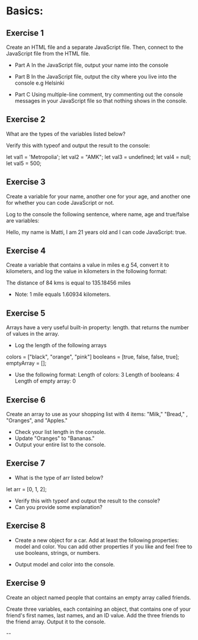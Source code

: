 
# Basics:

## Exercise 1

Create an HTML file and a separate JavaScript file. Then, connect to the JavaScript file from the HTML file.

- Part A
In the JavaScript file, output your name into the console

- Part B
In the JavaScript file, output the city where you live into the console e.g   Helsinki

- Part C
Using multiple-line comment, try commenting out the console messages in your JavaScript file so that nothing shows in the console.

## Exercise 2

What are the types of the variables listed below? 

Verify this with typeof and output the result to the console:

let val1 = 'Metropolia'; 
let val2 = "AMK"; 
let val3 = undefined;
let val4 = null;
let val5 = 500;
 
## Exercise 3

Create a variable for your name, another one for your age, and another one for whether you can code JavaScript or not.

Log to the console the following sentence, where name, age and true/false are variables:

Hello, my name is Matti, I am 21 years old and I can code JavaScript: true.

## Exercise 4

Create a variable that contains a value in miles e.g 54, convert it to kilometers, and log the value in kilometers in the following format:

The distance of 84 kms is equal to 135.18456 miles

- Note: 1 mile equals 1.60934 kilometers.

## Exercise 5

Arrays have a very useful built-in property: length. that returns the number of values in the array.

- Log the length  of the following arrays

colors = ["black", "orange", "pink"]
booleans = [true, false, false, true];
emptyArray = [];

- Use  the following format:
Length of colors: 3 
Length of booleans: 4 
Length of empty array: 0 

## Exercise 6

Create an array to use as your shopping list with 4 items: "Milk," "Bread," , "Oranges", and "Apples."
- Check your list length in the console.
- Update "Oranges" to "Bananas."
- Output your entire list to the console.


## Exercise 7

- What is the type of arr listed below?
 
let arr = [0, 1, 2];

- Verify this with typeof and output the result to the console?
- Can you provide some explanation?

## Exercise 8

- Create a new object for a car. Add at least the following properties:  model and color. You can add  other properties if you like and feel free to use booleans, strings, or numbers.

- Output model and color into the console.

## Exercise 9

Create an object named people that contains an empty array called friends.

Create three variables, each containing an object, that contains one of your friend's first names, last names, and an ID value.
Add the three friends to the friend array.
Output it to the console.

--





